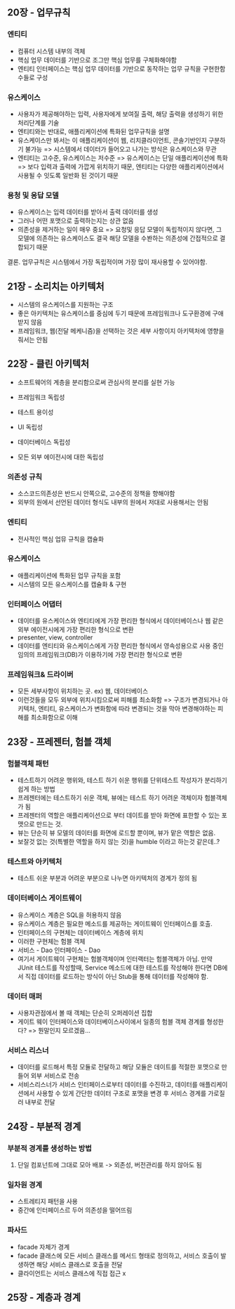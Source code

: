 ## 20장 - 업무규칙
### 엔티티
- 컴퓨터 시스템 내부의 객체
- 핵심 업무 데이터를 기반으로 조그만 핵심 업무를 구체화해야함
- 엔티티 인터페이스는 핵심 업무 데이터를 기반으로 동작하는 업무 규칙을 구현한함수들로 구성

### 유스케이스
- 사용자가 제공해야하는 입력, 사용자에게 보여질 출력, 해당 출력을 생성하기 위한 처리단계를 기술
- 엔티티와는 반대로, 애플리케이션에 특화된 업무규칙을 설명
- 유스케이스만 봐서는 이 애플리케이션이 웹, 리치클라이언트, 콘솔기반인지 구분하기 불가능 => 시스템에서 데이터가 들어오고 나가는 방식은 유스케이스와 무관
- 엔티티는 고수준, 유스케이스는 저수준 => 유스케이스는 단일 애플리케이션에 특화 => 보다 입력과 출력에 가깝게 위치하기 때문, 엔티티는 다양한 애플리케이션에서 사용될 수 잇도록 일반화 된 것이기 때문

### 용청 및 응답 모델
- 유스케이스는 입력 데이터를 받아서 출력 데이터를 생성
- 그러나 어떤 포맷으로 출력하는지는 상관 없음
- 의존성을 제거하는 일이 매우 중요 => 요청및 응답 모델이 독립적이지 않다면, 그 모델에 의존하는 유스케이스도 결국 해당 모델을 수봔하는 의존성에 간접적으로 결합되기 때문

결론. 업무규칙은 시스템에서 가장 독립적이며 가장 많이 재사용할 수 있어야함.


## 21장 - 소리치는 아키텍처
- 시스템의 유스케이스를 지원하는 구조
- 좋은 아키텍처는 유스케이스를 중심에 두기 때문에 프레임워크나 도구환경에 구애 받지 않음
- 프레임워크, 웹(전달 메케니즘)을 선택하는 것은 세부 사항이지 아키텍처에 영향을 줘서는 안됨

## 22장 - 클린 아키텍처
- 소프트웨어의 계층을 분리함으로써 관심사의 분리를 실현 가능

- 프레임워크 독립성
- 테스트 용이성
- UI 독립성
- 데이터베이스 독립성
- 모든 외부 에이전시에 대한 독립성

### 의존성 규칙
- 소스코드의존성은 반드시 안쪽으로, 고수준의 정책을 향해야함
- 외부의 원에서 선언된 데이터 형식도 내부의 원에서 저대로 사용해서는 안됨

### 엔티티
- 전사적인 핵심 업뮤 규칙을 캡슐화

### 유스케이스
- 애플리케이션에 특화된 업무 규칙을 포함
- 시스템의 모든 유스케이스를 캡슐화 & 구현

### 인터페이스 어댑터
- 데이터를 유스케이스와 엔티티에게 가장 편리한 형식에서 데이터베이스나 웹 같은 외부 에이전시에게 가장 편리한 형식으로 변환
- presenter, view, controller
- 데이터를 엔티티와 유스케이스에게 가장 편리한 형식에서 영속성용으로 사용 중인 임의의 프레임워크(DB)가 이용하기에 가장 편리한 형식으로 변환

### 프레임워크& 드라이버
- 모든 세부사항이 위치하는 곳. ex) 웹, 데이터베이스
- 이런것들을 모두 외부에 위치시킴으로써 피해를 최소화함 => 구조가 변경되거나 아키텍처, 엔티티, 유스케이스가 변화함에 따라 변경되는 것을 막아 변경해야하는 피해를 최소화함으로 이해


## 23장 - 프레젠터, 험블 객체
### 험블객체 패턴
- 테스트하기 어려운 행위와, 테스트 하기 쉬운 행위를 단위테스트 작성자가 분리하기 쉽게 하는 방법
- 프레젠터에는 테스트하기 쉬운 객체, 뷰에는 테스트 하기 어려운 객체이자 험블객체가 됨
- 프레젠터의 역할은 애플리케이션으로 부터 데이트를 받아 화면에 표한할 수 있는 포맷으로 만드는 것.
- 뷰는 단순히 뷰 모델의 데이터를 화면에 로드할 뿐이며, 뷰가 맡은 역할은 없음.
- 보잘것 없는 것(특별한 역할을 하지 않는 것)을 humble 이라고 하는것 같은데..?


### 테스트와 아키텍처
- 테스트 쉬운 부분과 어려운 부분으로 나누면 아키텍처의 경계가 정의 됨

### 데이터베이스 게이트웨이
- 유스케이스 계층은 SQL을 허용하지 않음
- 유스케이스 계층은 필요한 메소드를 제공하는 게이트웨이 인터페이스를 호출.
- 인터페이스의 구현체는 데이터베이스 계층에 위치
- 이러한 구현체는 험블 객체
- 서비스 - Dao 인터페이스 - Dao
- 여기서 게이트웨이 구현체는 험블객체이며 인터랙터는 험블객체가 아님. 만약 JUnit 테스트를 작성할때, Service 메소드에 대한 테스트를 작성해야 한다면 DB에서 직접 데이터를 로드하는 방식이 아닌 Stub을 통해 데이터를 작성해야 함.

### 데이터 매퍼
- 사용자관점에서 볼 때 객체는 단순히 오퍼레이션 집합
- 게이트 웨이 인터페이스와 데이터베이스사이에서 일종의 험블 객체 경계를 형성한다? => 뭔말인지 모르겠음...

### 서비스 리스너
- 데이터를 로드해서 특정 모듈로 전달하고 해당 모듈은 데이트를 적절한 포맷으로 만들어 외부 서비스로 전송
- 서비스리스너가 서비스 인터페이스로부터 데이터를 수진하고, 데이터를 애플리케이션에서 사용할 수 있게 간단한 데이터 구조로 포맷을 변경 후 서비스 경계를 가로질러 내부로 전달


## 24장 - 부분적 경계
### 부분적 경계를 생성하는 방법
1. 단일 컴포넌트에 그대로 모아 배포 -> 외존성, 버전관리를 하지 않아도 됨

### 일차원 경계
- 스트레티지 패턴을 사용
- 중간에 인터페이스르 두어 의존성을 떨어뜨림


### 파사드
- facade 자체가 경계
- facade 클래스에 모든 서비스 클래스를 메서드 형태로 정의하고, 서비스 호출이 발생하면 해당 서비스 클래스로 호출을 전달
- 클라이언트는 서비스 클래스에 직접 접근 x


## 25장 - 계층과 경계




